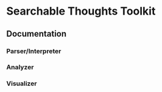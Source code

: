 # Searchable Thoughts Toolkit

## Documentation

### Parser/Interpreter

### Analyzer

### Visualizer
